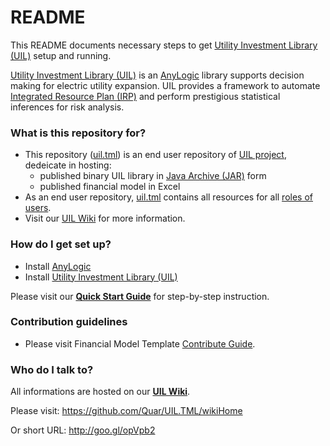 # README #

This README documents necessary steps to get [Utility Investment Library (UIL)][uil.wiki] setup and running.

[Utility Investment Library (UIL)][uil.wiki] is an [AnyLogic][ext.anylogic] library supports decision making for electric utility expansion. UIL provides a framework to automate [Integrated Resource Plan (IRP)][ext.irp] and perform prestigious statistical inferences for risk analysis.


### What is this repository for? ###

* This repository ([uil.tml][uil.tml]) is an end user repository of [UIL project][uil.about], dedeicate in hosting:
     - published binary UIL library in [Java Archive (JAR)][ext.jar] form
     - published financial model in Excel
* As an end user repository, [uil.tml][uil.tml] contains all resources for all [roles of users][wiki.role].
* Visit our [UIL Wiki][uil.wiki] for more information.


### How do I get set up? ###

* Install [AnyLogic][url.anylogic]
* Install [Utility Investment Library (UIL)][jar.uil]

Please visit our [**Quick Start Guide**][wiki.quickstart] for step-by-step instruction.


### Contribution guidelines ###

* Please visit Financial Model Template [Contribute Guide][wiki.contrib].


### Who do I talk to? ###

All informations are hosted on our [**UIL Wiki**][uil.wiki].

Please visit: https://github.com/Quar/UIL.TML/wikiHome

Or short URL: http://goo.gl/opVpb2


[url.anylogic]: http://www.anylogic.com/downloads
[jar.uil]: https://bitbucket.org/Quar/uil.tml/downloads/UtilityInvestLibrary.jar

[uil.tml]: https://github.com/Quar/uil.tml
[uil.about]: https://github.com/Quar/UIL.TML/wiki/About-and-FAQ.md
[uil.wiki]: https://github.com/Quar/UIL.TML/wiki

[wiki.quickstart]: https://github.com/Quar/UIL.TML/wiki/Quick-Start-Guide
[wiki.role]: https://github.com/Quar/UIL.TML/wikipages/Role-playing.md
[wiki.contrib]: https://github.com/Quar/UIL.TML/wiki/Contribute-to-UIL.TML

[ext.jar]: https://en.wikipedia.org/wiki/JAR_%28file_format%29
[ext.irp]: http://www.osti.gov/scitech/biblio/6719825
[ext.anylogic]: https://en.wikipedia.org/wiki/AnyLogic